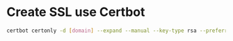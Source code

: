 # Create SSL use Certbot

```sh
certbot certonly -d [domain] --expand --manual --key-type rsa --preferred-challenges=http --config-dir ~/workspaces/lets-encrypt --work-dir ~/lets-encrypt --logs-dir ~/workspaces/lets-encrypt
```
